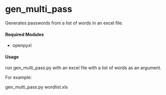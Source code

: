 # gen_multi_pass

Generates passwords from a list of words in an excel file.

#### Required Modules
* openpyxl

#### Usage
run gen_multi_pass.py with an excel file with a list of words as an argument.

For example:

gen_multi_pass.py wordlist.xls
